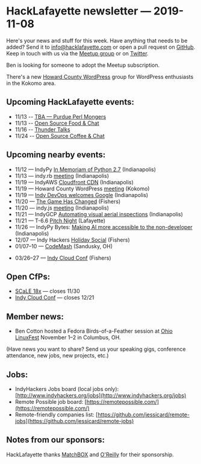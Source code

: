 # HackLafayette newsletter — 2019-11-08

Here's your news and stuff for this week. Have anything that needs to be added? Send it to info@hacklafayette.com or open a pull request on [GitHub](https://github.com/hacklafayette/newsletter). Keep in touch with us via the [Meetup group](https://www.meetup.com/hacklafayette/) or on [Twitter](https://twitter.com/hacklafayette).

Ben is looking for someone to adopt the Meetup subscription.

There's a new [Howard County WordPress](https://www.meetup.com/Howard-County-WordPress-Group/) group for WordPress enthusiasts in the Kokomo area.

## Upcoming HackLafayette events:

- 11/13 -- [TBA — Purdue Perl Mongers](https://www.meetup.com/hacklafayette/events/vkwlfpyzpbrb/)
- 11/13 -- [Open Source Food & Chat](https://www.meetup.com/hacklafayette/events/fwnpjryzpbrb/)
- 11/16 -- [Thunder Talks ](https://www.meetup.com/hacklafayette/events/265897151/)
- 11/24 -- [Open Source Coffee & Chat](https://www.meetup.com/hacklafayette/events/jjppjryzpbgc/)

## Upcoming nearby events:
- 11/12 — IndyPy [In Memoriam of Python 2.7](https://www.meetup.com/indypy/events/bxqbmqyzpbqb/) (Indianapolis)
- 11/13 — indy.rb [meeting](https://www.meetup.com/indyrb/events/cfszxyzpbrb/) (Indianapolis)
- 11/19 — IndyAWS [Cloudfront CDN](https://www.meetup.com/IndyAWS/events/dqzpsqyzpbzb/) (Indianapolis)
- 11/19 — Howard County WordPress [meeting](https://www.meetup.com/Howard-County-WordPress-Group/events/265896967/?rv=wg6.0.1.2&_xtd=gatlbWFpbF9jbGlja9oAJDhiYzQ4MWI1LTRiYjItNDIxOS04NDRjLWU1YjAwOTY2NzBmOA&_af=event&_af_eid=265896967) (Kokomo)
- 11/19 — [Indy DevOps welcomes Google](https://www.meetup.com/IndyDevOps/events/bctljryzpbjc/) (Indianapolis)
- 11/20 — [The Game Has Changed](https://info.sep.com/jeffpatton2019) (Fishers)
- 11/20 — indy.js [meeting](https://www.meetup.com/indyjs/events/xdhfjryzpbbc/) (Indianapolis)
- 11/21 — IndyGCP [Automating visual aerial inspections](https://www.meetup.com/IndyGCP/events/264954252/) (Indianapolis)
- 11/21 — T-6.6 [Pitch Night](https://www.meetup.com/tminus/events/257719980/) (Lafayette)
- 11/26 — IndyPy Bytes: [Making AI more accessible to the non-developer](https://www.meetup.com/indypy/events/lbdfpqyzpbjc/) (Indianapolis)
- 12/07 — Indy Hackers [Holiday Social](https://www.eventbrite.com/e/indy-hackers-holiday-social-2019-the-9th-tickets-71679827293) (Fishers)
- 01/07–10 — [CodeMash](https://www.codemash.org/) (Sandusky, OH)
* 03/26–27 — [Indy Cloud Conf](https://2020.indycloudconf.com/) (Fishers)

## Open CfPs:
* [SCaLE 18x](https://www.socallinuxexpo.org/scale/18x/cfp) — closes 11/30
* [Indy Cloud Conf](https://www.papercall.io/indycloudconf2020) — closes 12/21

## Member news:

- Ben Cotton hosted a Fedora Birds-of-a-Feather session at [Ohio LinuxFest](https://ohiolinux.org/) November 1–2 in Columbus, OH.

(Have news you want to share? Send us your speaking gigs, conference attendance, new jobs, new projects, etc.)

## Jobs:

- IndyHackers Jobs board (local jobs only): [http://www.indyhackers.org/jobs](http://www.indyhackers.org/jobs)
- Remote Possible job board: [https://remotepossible.com/](https://remotepossible.com/)
- Remote-friendly companies list: [https://github.com/jessicard/remote-jobs](https://github.com/jessicard/remote-jobs)

## Notes from our sponsors:

HackLafayette thanks [MatchBOX](http://matchboxstudio.org/) and [O'Reilly](http://www.oreilly.com/) for their sponsorship.
